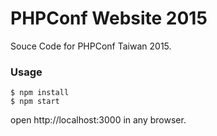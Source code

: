 # PHPConf Website 2015

Souce Code for PHPConf Taiwan 2015.

### Usage

```
$ npm install
$ npm start
```

open http://localhost:3000 in any browser.

